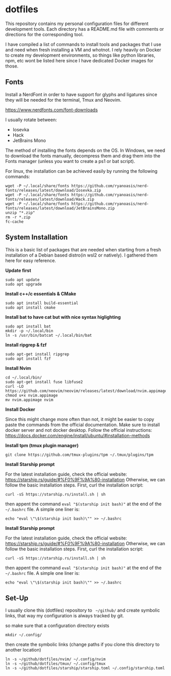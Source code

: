 dotfiles
=====
This repository contains my personal configuration files for different development tools. Each directory has a README.md file with comments or directions for the corresponding tool. 

I have compiled a list of commands to install tools and packages that I use and need when fresh installing a VM and whotnot. I rely heavily on Docker to create my development environments, so things like python libraries, npm, etc wont be listed here since I have dedicated Docker images for those.


Fonts
------------
Install a NerdFont in order to have support for glyphs and ligatures since they will be needed for the terminal, Tmux and Neovim.

https://www.nerdfonts.com/font-downloads

I usually rotate between:
- Iosevka
- Hack
- JetBrains Mono

The method of installing the fonts depends on the OS. In Windows, we need to download the fonts manually, decompress them and drag them into the Fonts manager (unless you want to create a ps1 or bat script). 

For linux, the installation can be achieved easily by running the following commands:
```
wget -P ~/.local/share/fonts https://github.com/ryanoasis/nerd-fonts/releases/latest/download/Iosevka.zip
wget -P ~/.local/share/fonts https://github.com/ryanoasis/nerd-fonts/releases/latest/download/Hack.zip
wget -P ~/.local/share/fonts https://github.com/ryanoasis/nerd-fonts/releases/latest/download/JetBrainsMono.zip
unzip "*.zip"
rm -r *.zip
fc-cache
```



System Installation
------------
This is a basic list of packages that are needed when starting from a fresh installation of a Debian based distro(in wsl2 or natively). I gathered them here for easy reference.


**Update first**
```
sudo apt update
sudo apt upgrade
```


**Install c++/c essentials & CMake**
```
sudo apt install build-essential
sudo apt install cmake
```


**Install bat to have cat but with nice syntax higlighting**
```
sudo apt install bat
mkdir -p ~/.local/bin
ln -s /usr/bin/batcat ~/.local/bin/bat
```

**Install ripgrep & fzf**
```
sudo apt-get install ripgrep
sudo apt install fzf
```

**Install Nvim**
```
cd ~/.local/bin/
sudo apt-get install fuse libfuse2
curl -LO https://github.com/neovim/neovim/releases/latest/download/nvim.appimage
chmod u+x nvim.appimage
mv nvim.appimage nvim
```

**Install Docker**

Since this might change more often than not, it might be easier to copy paste the commands from the official documentation. Make sure to install docker server and not docker desktop.
Follow the official instructions: https://docs.docker.com/engine/install/ubuntu/#installation-methods


**Install tpm (tmux plugin manager)**
```
git clone https://github.com/tmux-plugins/tpm ~/.tmux/plugins/tpm
```


**Install Starship prompt**

For the latest installation guide, check the official website: https://starship.rs/guide/#%F0%9F%9A%80-installation
Otherwise, we can follow the basic installation steps. First, curl the installation script:

```
curl -sS https://starship.rs/install.sh | sh
```

then appent the command  `eval "$(starship init bash)"` at the end of the `~/.bashrc` file. A simple one liner is:

```
echo "eval \"\$(starship init bash)\"" >> ~/.bashrc
```


**Install Starship prompt**

For the latest installation guide, check the official website: https://starship.rs/guide/#%F0%9F%9A%80-installation
Otherwise, we can follow the basic installation steps. First, curl the installation script:

```
curl -sS https://starship.rs/install.sh | sh
```

then appent the command  `eval "$(starship init bash)"` at the end of the `~/.bashrc` file. A simple one liner is:

```
echo "eval \"\$(starship init bash)\"" >> ~/.bashrc
```


Set-Up
------------
I usually clone this (dotfiles) repository to ` ~/github/` and create symbolic links, that way my configuration is always tracked by git. 

so make sure that a configuration directory exists
```
mkdir ~/.config/
```
then create the symbolic links (change paths if you clone this directory to another location)
```
ln -s ~/github/dotfiles/nvim/ ~/.config/nvim
ln -s ~/github/dotfiles/tmux/ ~/.config/tmux
ln -s ~/github/dotfiles/starship/starship.toml ~/.config/starship.toml
```







